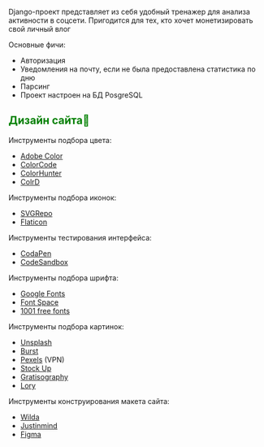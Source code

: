 Django-проект представляет из себя удобный тренажер для анализа активности в соцсети. 
Пригодится для тех, кто хочет монетизировать свой личный влог

Основные фичи:
- Авторизация
- Уведомления на почту, если не была предоставлена статистика по дню
- Парсинг
- Проект настроен на БД PosgreSQL

## <span style="color:green">Дизайн сайта💃</span>
Инструменты подбора цвета:
- [Adobe Color](https://color.adobe.com/ru/create/color-wheel)
- [ColorCode](https://www.toptal.com/designers/colourcode)
- [ColorHunter](https://www.colorhunter.com/)
- [ColrD](http://colrd.com/)

Инструменты подбора иконок:
- [SVGRepo](https://www.svgrepo.com/)
- [Flaticon](https://www.flaticon.com/ru/)

Инструменты тестирования интерфейса:
- [CodaPen](https://codepen.io/) 
- [CodeSandbox](https://codesandbox.io/)

Инструменты подбора шрифта:
- [Google Fonts](https://fonts.google.com/)
- [Font Space](https://www.fontspace.com/)
- [1001 free fonts](https://www.1001freefonts.com/)

Инструменты подбора картинок:
- [Unsplash](https://unsplash.com/)
- [Burst](https://www.shopify.com/stock-photos)
- [Pexels](https://www.pexels.com/en-en/) (VPN)
- [Stock Up](https://stockup.sitebuilderreport.com/)
- [Gratisography](https://gratisography.com/)
- [Lory](https://lori.ru/)

Инструменты конструирования макета сайта:
- [Wilda](https://wilda.ru/)
- [Justinmind](https://www.justinmind.com/free-wireframe-tool)
- [Figma](https://www.figma.com/)


